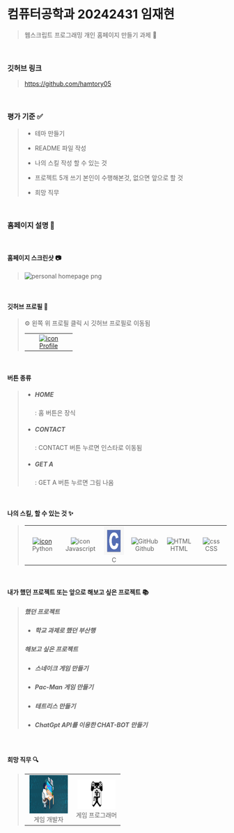 # 컴퓨터공학과 20242431 임재현 

> 웹스크립트 프로그래밍 개인 홈페이지 만들기 과제 📌
<br>

### 깃허브 링크
> https://github.com/hamtory05

<br>

### 평가 기준 ✅
> - 테마 만들기 
> 
> - README 파일 작성 
> 
> - 나의 스킬 작성 할 수 있는 것 
> 
> - 프로젝트 5개 쓰기 본인이 수행해본것, 없으면 앞으로 할 것 
>
> - 희망 직무 


<br>

### 홈페이지 설명 👄
<br>

#### 홈페이지 스크린샷 📷

> <img width="1267" alt="personal homepage png" src="https://github.com/hamtory05/hamtory05.github.io/assets/163499219/d72793b6-b7d6-44b5-a7a2-f4d3887bb4c4">

<br>

 #### 깃허브 프로필 📱
>
> <table>
>  <tr>
>    <td align="center" width="96">
>      <a href="#macropower-tech">
>        <img src="https://avatars.githubusercontent.com/u/163499219?s=400&u=7c0e3ef25b216c607b711657aae45fdba2ea313d&v=4" alt="icon" width="250" height="80"/>
>        <br> Profile
>      </a>
>    </td>
>     ⚙ 왼쪽 위 프로필 클릭 시 깃허브 프로필로 이동됨
>  </tr>
> </table>

<br>

#### 버튼 종류

> - <h5>HOME</h5> : 홈 버튼은 장식
> 
> - <h5>CONTACT</h5> : CONTACT 버튼 누르면 인스타로 이동됨
> 
> - <h5>GET A</h5> : GET A 버튼 누르면 그림 나옴

<br>

 #### 나의 스킬, 할 수 있는 것 ✨   

> <table>
>    <tr>
>      <td align="center" width="96">
>        <a href="#macropower-tech">
>          <img src="https://techstack-generator.vercel.app/python-icon.svg" alt="icon" width="65" height="65" />
>        </a>
>        <br>Python
>      </td>
>      <td align="center" width="96">
>          <img src="https://techstack-generator.vercel.app/js-icon.svg" alt="icon" width="65" height="65" />
>        <br>Javascript
>      </td>
>      <td align="center" width="96">
>          <img src="./images/C언어1.png" alt="icon" width="65" height="65" />
>       <br>C
>      </td>
>      <td align="center" width="96">
>          <img src="https://techstack-generator.vercel.app/github-icon.svg" width="65" height="65" alt="GitHub" />
>        <br>Github
>      </td>
>      <td align="center"  width="96">
>        <img src="https://skillicons.dev/icons?i=html" width="48" height="48" alt="HTML" />
>      <br>HTML
>    </td>
>    <td align="center" width="96">
>        <img src="https://skillicons.dev/icons?i=css" width="48" height="48" alt="css" />
>      <br>CSS
>    </td>
>   </tr>
>  </table>
<br>

#### 내가 했던 프로젝트 또는 앞으로 해보고 싶은 프로젝트 📚

> ##### 했던 프로젝트
> - <h5> 학교 과제로 했던 부산행 </h5>
>
> ##### 해보고 싶은 프로젝트
> - <h5>스네이크 게임 만들기</h5>
> - <h5>Pac-Man 게임 만들기</h5>
> - <h5>테트리스 만들기</h5>
> - <h5>ChatGpt API를 이용한 CHAT-BOT 만들기</h5>

<br>

#### 희망 직무 🔍
> <table>
>  <tr>
>    <td align="center" width="96">
>      <a href="#macropower-tech">
>        <img src="./images/game developer.png" alt="icon" width="88" height="88"/>
>      </a>
>      <br> 게임 개발자
>  </td>
>    <td align="center" width="96">
>      <a href="#macropower-tech">
>        <img src="./images/game programmer.png" alt="icon" width="88" height="68"/>
>      </a>
>      <br> 게임 프로그래머
>    </td>
> </tr>
> </table>























  
